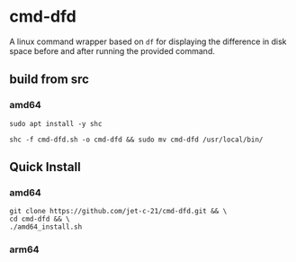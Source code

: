 # cmd-dfd
A linux command wrapper based on ```df``` for displaying the difference in disk space before and after running the provided command.

## build from src

### amd64
```shell
sudo apt install -y shc
```
```shell
shc -f cmd-dfd.sh -o cmd-dfd && sudo mv cmd-dfd /usr/local/bin/
```

## Quick Install

### amd64
```shell
git clone https://github.com/jet-c-21/cmd-dfd.git && \
cd cmd-dfd && \
./amd64_install.sh
```

### arm64
```shell

```
